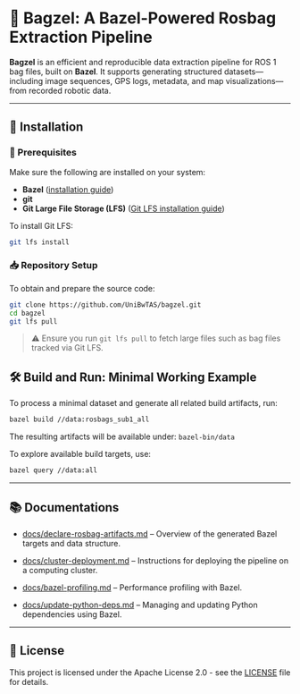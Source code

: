 <!--
SPDX-FileCopyrightText: 2025 Leon Pohl <leon.pohl@unibw.de>

SPDX-License-Identifier: Apache-2.0
-->

# 🥯 Bagzel: A Bazel-Powered Rosbag Extraction Pipeline

**Bagzel** is an efficient and reproducible data extraction pipeline for ROS 1 bag files, built on **Bazel**. It supports generating structured datasets—including image sequences, GPS logs, metadata, and map visualizations—from recorded robotic data.

---

## 🚀 Installation

### 🔧 Prerequisites

Make sure the following are installed on your system:

- **Bazel** ([installation guide](https://bazel.build/install))
- **git**
- **Git Large File Storage (LFS)** ([Git LFS installation guide](https://git-lfs.com))

To install Git LFS:
```bash
git lfs install
```

### 📥 Repository Setup

To obtain and prepare the source code:

```bash
git clone https://github.com/UniBwTAS/bagzel.git
cd bagzel
git lfs pull
```
>⚠️ Ensure you run `git lfs pull` to fetch large files such as bag files tracked via Git LFS.

## 🛠️ Build and Run: Minimal Working Example

To process a minimal dataset and generate all related build artifacts, run:

```bash
bazel build //data:rosbags_sub1_all
```

The resulting artifacts will be available under: 
```bazel-bin/data```

To explore available build targets, use:

```bash
bazel query //data:all
```
---

## 📚 Documentations
- [docs/declare-rosbag-artifacts.md](docs/declare-rosbag-artifacts.md) – Overview of the generated Bazel targets and data structure.

- [docs/cluster-deployment.md](docs/cluster-deployment.md) – Instructions for deploying the pipeline on a computing cluster. 

- [docs/bazel-profiling.md](docs/bazel-profiling.md) – Performance profiling with Bazel.

- [docs/update-python-deps.md](docs/update-python-deps.md) – Managing and updating Python dependencies using Bazel.

---

## 🧾 License

This project is licensed under the Apache License 2.0 - see the [LICENSE](./LICENSES/Apache-2.0.txt) file for details.


